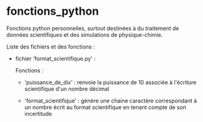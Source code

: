 # fonctions_python
Fonctions python personnelles, surtout destinées à du traitement de données scientifiques et des simulations de physique-chimie.

Liste des fichiers et des fonctions :

- fichier 'format_scientifique.py' :
    
  Fonctions :

  - 'puissance_de_dix' : renvoie la puissance de 10 associée à l'écriture scientifique d'un nombre décimal

  - 'format_scientifique' : génère une chaine caractère correspondant à un nombre écrit au format scientifique en tenant compte de son incertitude
    
